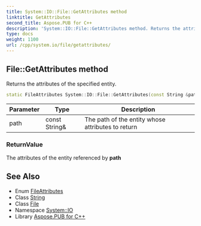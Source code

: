 ```yaml
---
title: System::IO::File::GetAttributes method
linktitle: GetAttributes
second_title: Aspose.PUB for C++
description: 'System::IO::File::GetAttributes method. Returns the attributes of the specified entity in C++.'
type: docs
weight: 1100
url: /cpp/system.io/file/getattributes/
---
```

## File::GetAttributes method


Returns the attributes of the specified entity.

```cpp
static FileAttributes System::IO::File::GetAttributes(const String &path)
```


| Parameter | Type | Description |
| --- | --- | --- |
| path | const String\& | The path of the entity whose attributes to return |

### ReturnValue

The attributes of the entity referenced by **path**

## See Also

* Enum [FileAttributes](../../fileattributes/)
* Class [String](../../../system/string/)
* Class [File](../)
* Namespace [System::IO](../../)
* Library [Aspose.PUB for C++](../../../)
